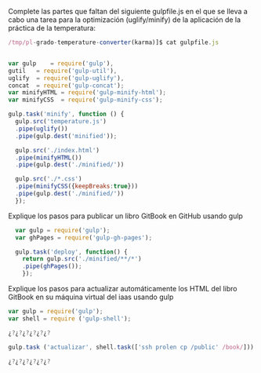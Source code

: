 Complete las partes que faltan del siguiente gulpfile.js en el que se lleva a cabo una tarea para la optimización (uglify/minify) de la aplicación de la práctica de la temperatura:
~~~javascript
/tmp/pl-grado-temperature-converter(karma)]$ cat gulpfile.js


var gulp    = require('gulp'),
gutil   = require('gulp-util'),
uglify  = require('gulp-uglify'),
concat  = require('gulp-concat');
var minifyHTML = require('gulp-minify-html');
var minifyCSS  = require('gulp-minify-css');

gulp.task('minify', function () {
  gulp.src('temperature.js')
  .pipe(uglify())
  .pipe(gulp.dest('minified'));

  gulp.src('./index.html')
  .pipe(minifyHTML())
  .pipe(gulp.dest('./minified/'))

  gulp.src('./*.css')
  .pipe(minifyCSS({keepBreaks:true}))
  .pipe(gulp.dest('./minified/'))
  });
  ~~~
Explique los pasos para publicar un libro GitBook en GitHub usando gulp
~~~javascript
  var gulp = require('gulp');
  var ghPages = require('gulp-gh-pages');

  gulp.task('deploy', function() {
    return gulp.src('./minified/**/*')
    .pipe(ghPages());
    });

~~~
  Explique los pasos para actualizar automáticamente los HTML del libro GitBook en su máquina virtual del iaas usando gulp
  ~~~javascript
  var gulp = require('gulp');
  var shell = require ('gulp-shell');

  ¿?¿?¿?¿?¿?¿?

  gulp.task ('actualizar', shell.task(['ssh prolen cp /public' /book/]))

  ¿?¿?¿?¿?¿?¿?
  ~~~
